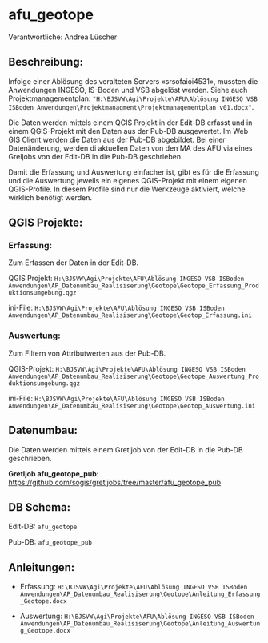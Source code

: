 # afu_geotope

Verantwortliche: Andrea Lüscher

## Beschreibung:
Infolge einer Ablösung des veralteten Servers «srsofaioi4531», mussten die Anwendungen INGESO, IS-Boden und VSB abgelöst werden. Siehe auch Projektmanagementplan: `"H:\BJSVW\Agi\Projekte\AFU\Ablösung INGESO VSB ISBoden Anwendungen\Projektmanagment\Projektmanagementplan_v01.docx"`.

Die Daten werden mittels einem QGIS Projekt in der Edit-DB erfasst und in einem QGIS-Projekt mit den Daten aus der Pub-DB ausgewertet. Im Web GIS Client werden die Daten aus der Pub-DB abgebildet. Bei einer Datenänderung, werden di aktuellen Daten  von den MA des AFU via eines Greljobs von der Edit-DB in die Pub-DB geschrieben.

Damit die Erfassung und Auswertung einfacher ist, gibt es für die Erfassung und die Auswertung jeweils ein eigenes QGIS-Projekt mit einem eigenen QGIS-Profile. In diesem Profile sind nur die Werkzeuge aktiviert, welche wirklich benötigt werden.

## QGIS Projekte:
### Erfassung:
Zum Erfassen der Daten in der Edit-DB.

QGIS Projekt: `H:\BJSVW\Agi\Projekte\AFU\Ablösung INGESO VSB ISBoden Anwendungen\AP_Datenumbau_Realisiserung\Geotope\Geotope_Erfassung_Produktionsumgebung.qgz`

ini-File: `H:\BJSVW\Agi\Projekte\AFU\Ablösung INGESO VSB ISBoden Anwendungen\AP_Datenumbau_Realisiserung\Geotope\Geotop_Erfassung.ini`

### Auswertung:
Zum Filtern von Attributwerten aus der Pub-DB.

QGIS-Projekt: `H:\BJSVW\Agi\Projekte\AFU\Ablösung INGESO VSB ISBoden Anwendungen\AP_Datenumbau_Realisiserung\Geotope\Geotope_Auswertung_Produktionsumgebung.qgz`

ini-File: `H:\BJSVW\Agi\Projekte\AFU\Ablösung INGESO VSB ISBoden Anwendungen\AP_Datenumbau_Realisiserung\Geotope\Geotop_Auswertung.ini`

## Datenumbau:
Die Daten werden mittels einem Gretljob von der Edit-DB in die Pub-DB geschrieben.

**Gretljob afu_geotope_pub:** https://github.com/sogis/gretljobs/tree/master/afu_geotope_pub

## DB Schema:
Edit-DB: `afu_geotope`

Pub-DB: `afu_geotope_pub`

## Anleitungen:
* Erfassung: `H:\BJSVW\Agi\Projekte\AFU\Ablösung INGESO VSB ISBoden Anwendungen\AP_Datenumbau_Realisiserung\Geotope\Anleitung_Erfassung_Geotope.docx`

* Auswertung: `H:\BJSVW\Agi\Projekte\AFU\Ablösung INGESO VSB ISBoden Anwendungen\AP_Datenumbau_Realisiserung\Geotope\Anleitung_Auswertung_Geotope.docx`
